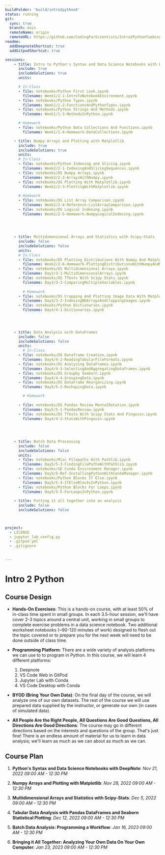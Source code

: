 ```yaml
---
buildFolder: 'build/intro2python4'
status: running
git:
  sync: true
  branch: main
  remoteName: origin
  remoteURL: https://github.com/CodingForScientists/Intro2PythonTuebingen2022
readme:
  addDeepnoteShortcut: true
  addGitpodShortcut: true

sessions:
    - title: Intro to Python's Syntax and Data Science Notebooks with DeepNote
      include: true
      includeSolutions: true
      units:

      # In-Class
      - file: notebooks/Python First Look.ipynb
        filename: Week1/1-1-IntroToNotebookEnvironment.ipynb
      - file: notebooks/Python Types.ipynb
        filename: Week1/1-2-FunctionsAndPythonTypes.ipynb
      - file: notebooks/Python Strings And Methods.ipynb
        filename: Week1/1-3-MethodsInPython.ipynb   

      # Homework
      - file: notebooks/Python Data Collections And Functions.ipynb
        filename: Week1/1-4-Homework-DataCollections.ipynb

    - title: Numpy Arrays and Plotting with Matplotlib
      include: true
      includeSolutions: true
      units:
      # In-Class
      - file: notebooks/Python Indexing and Slicing.ipynb
        filename: Week2/2-1-IndexingAndSlicingSequences.ipynb
      - file: notebooks/DS Numpy Arrays.ipynb
        filename: Week2/2-2-ArraysWithNumpy.ipynb
      - file: notebooks/DS Plotting With Matplotlib.ipynb
        filename: Week2/2-3-PlottingWithMatplotlib.ipynb
      
      # Homework
      - file: notebooks/DS List Array Comparison.ipynb
        filename: Week2/2-4-Reference-ListArrayComparison.ipynb
      - file: notebooks/DS Logical Indexing.ipynb
        filename: Week2/2-5-Homework-NumpyLogicalIndexing.ipynb
      
      
      
    
    - title: Multidimensional Arrays and Statistics with Scipy-Stats
      include: false
      includeSolutions: false
      units:
      # In-Class
      - file: notebooks/DS Plotting Distributions With Numpy And Matplotlib.ipynb
        filename: Week2/2-6-Homework-PlottingDistributionsWithNumpyAndMatplotlib.ipynb
      - file: notebooks/DS Multidimensional Arrays.ipynb
        filename: Day3/3-1-MultidimensionalArrays.ipynb
      - file: notebooks/DS TTests With Scipy Stats.ipynb
        filename: Day3/3-3-ComparingMultipleVariables.ipynb
    
        # Homework
      - file: notebooks/DS Cropping And Plotting Image Data With Matplotlib.ipynb
        filename: Day3/3-2-IndexingNDArraysAndCroppingImages.ipynb
      - file: notebooks/Python Dictionaries.ipynb
        filename: Day4/4-1-Dictionaries.ipynb
      

      

    - title: Data Analysis with DataFrames
      include: false
      includeSolutions: false
      units:
        # In-Class
      - file: notebooks/DS Dataframe Creation.ipynb
        filename: Day4/4-2-ReadingTabularFileFormats.ipynb
      - file: notebooks/DS Analyzing DataFrames.ipynb
        filename: Day4/4-3-SelectingAndAggregatingDataframes.ipynb
      - file: notebooks/DS Groupby Seaborn.ipynb
        filename: Day4/4-4-GroupingData.ipynb
      - file: notebooks/DS DataFrame Reorganizing.ipynb
        filename: Day5/5-2-ReshapingData.ipynb

        # Homework
      
      - file: notebooks/DS Pandas Review MentalRotation.ipynb
        filename: Day5/5-1-PandasReview.ipynb
      - file: notebooks/DS TTests With Scipy Stats And Pingouin.ipynb
        filename: Day4/4-2-StatsWithPingouin.ipynb
      
      
    
    
    - title: Batch Data Processing
      include: false
      includeSolutions: false
      units:
      - file: notebooks/Misc Filepaths With Pathlib.ipynb
        filename: Day5/5-3-FindingFilePathsWithPathlib.ipynb
      - file: notebooks/SE Conda Environment Manager.ipynb
        filename: Day5/5-Ref-InstallingPythonWithCondaManager.ipynb
      - file: notebooks/Python Blocks If Else.ipynb
        filename: Day5/5-4-IfElseBlocksInPython.ipynb
      - file: notebooks/Python Blocks For Loops.ipynb
        filename: Day5/5-5-ForLoopsInPython.ipynb
      
    - title: Putting it all together into an analysis
      include: false
      includeSolutions: false


      
project:
  - LICENSE
  - jupyter_lab_config.py
  - .gitpod.yml
  - .gitignore
  

---
```




# Intro 2 Python

## Course Design

  
  - **Hands-On Exercises**: This is a hands-on course, with at least 50% of in-class time spent in small groups.  In each 3.5-hour session, we'll have cover 2-3 topics around a central unit, working in small groups to complete exercise problems in a data science notebook.  Two additional worksheet notebooks (~90-120 minutes of work) designed to flesh out the topic covered or to prepare you for the next week will need to be done outside of class time.  

  - **Programming Platform**: There are a wide variety of analysis platforms we can use to to program in Python.  In this course, we will learn 4 different platforms: 
    1. Deepnote
    2. VS Code Web in GitPod
    3. Jupyter Lab with Conda
    4. VS Code Desktop with Conda

  - **BYOD (Bring Your Own Data)**: On the final day of the course, we will analyze one of our own datasets.  The rest of the course we will use prepared data supplied by the instructor, or generate our own (in cases of simulated data).

  - **All People Are the Right People, All Questions Are Good Questions, All Directions Are Good Directions**: The course may go in different directions based on the interests and questions of the group. That's just fine!  There is an endless amount of material for us to learn in data analysis; we'll learn as much as we can about as much as we can.

## Course Plan

  1. **Python's Syntax and Data Science Notebooks with DeepNote**: *Nov 21, 2022 09:00 AM - 12:30 PM*
  
  2. **Numpy Arrays and Plotting with Matplotlib**: *Nov 28, 2022 09:00 AM - 12:30 PM*

  3. **Multidimensional Arrays and Statistics with Scipy-Stats**: *Dec 5, 2022 09:00 AM - 12:30 PM*

  4. **Tabular Data Analysis with Pandas DataFrames and Seaborn Statistical Plotting**: *Dec 12, 2022 09:00 AM - 12:30 PM*

  5. **Batch Data Analysis: Programming a Workflow**: *Jan 16, 2023 09:00 AM - 12:30 PM*

  6. **Bringing it All Together: Analyzing Your Own Data On Your Own Computer**: *Jan 23, 2023 09:00 AM - 12:30 PM*